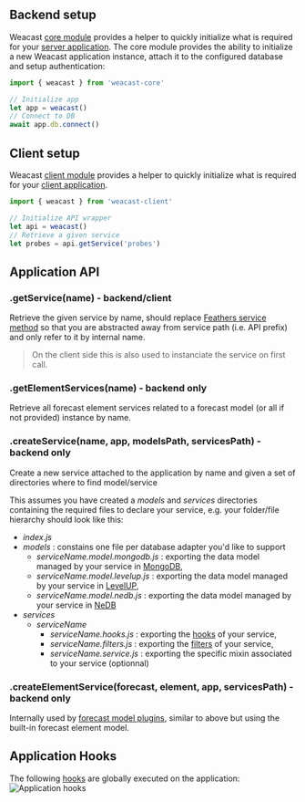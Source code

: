 ## Backend setup

Weacast [core module](https://github.com/weacast/weacast-core) provides a helper to quickly initialize what is required for your [server application](https://docs.feathersjs.com/api/application.html). The core module provides the ability to initialize a new Weacast application instance, attach it to the configured database and setup authentication:
```javascript
import { weacast } from 'weacast-core'

// Initialize app
let app = weacast()
// Connect to DB
await app.db.connect()
```

## Client setup

Weacast [client module](https://github.com/weacast/weacast-client) provides a helper to quickly initialize what is required for your [client application](https://docs.feathersjs.com/api/client.html).
```javascript
import { weacast } from 'weacast-client'

// Initialize API wrapper
let api = weacast()
// Retrieve a given service
let probes = api.getService('probes')
```

## Application API

### .getService(name) - backend/client

Retrieve the given service by name, should replace [Feathers service method](https://docs.feathersjs.com/api/application.html#servicepath) so that you are abstracted away from service path (i.e. API prefix) and only refer to it by internal name.

> On the client side this is also used to instanciate the service on first call.

### .getElementServices(name) - backend only

Retrieve all forecast element services related to a forecast model (or all if not provided) instance by name.

### .createService(name, app, modelsPath, servicesPath) - backend only

Create a new service attached to the application by name and given a set of directories where to find model/service

This assumes you have created a *models* and *services* directories containing the required files to declare your service, e.g. your folder/file hierarchy should look like this:
* *index.js*
* *models* : constains one file per database adapter you'd like to support
  * *serviceName.model.mongodb.js* : exporting the data model managed by your service in [MongoDB](https://docs.feathersjs.com/api/databases/mongodb.html), 
  * *serviceName.model.levelup.js* : exporting the data model managed by your service in [LevelUP](https://github.com/feathersjs/feathers-levelup), 
  * *serviceName.model.nedb.js* : exporting the data model managed by your service in [NeDB](https://docs.feathersjs.com/api/databases/nedb.html)
* *services*
  * *serviceName*
    * *serviceName.hooks.js* : exporting the [hooks](https://docs.feathersjs.com/api/hooks.html) of your service, 
    * *serviceName.filters.js* : exporting the [filters](https://docs.feathersjs.com/api/events.html#event-filtering) of your service, 
    * *serviceName.service.js* : exporting the specific mixin associated to your service (optionnal)
    
### .createElementService(forecast, element, app, servicesPath) - backend only

Internally used by [forecast model plugins](./PLUGIN.MD), similar to above but using the built-in forecast element model.

## Application Hooks

The following [hooks](./HOOKS.MD) are globally executed on the application:
![Application hooks](https://cdn.rawgit.com/weacast/weacast-docs/9d7ac840bd860ce612ffe098f1b8c1027de8d914/images/Application%20Hooks%20Diagram.svg)
